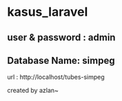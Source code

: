 # kasus_laravel

user & password : admin
--------------------------------------------------------
Database Name: simpeg
--------------------------------------------------------
url : http://localhost/tubes-simpeg

created by azlan~
